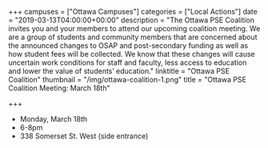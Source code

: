 +++
campuses = ["Ottawa Campuses"]
categories = ["Local Actions"]
date = "2019-03-13T04:00:00+00:00"
description = "The Ottawa PSE Coalition invites you and your members to attend our upcoming coalition meeting. We are a group of students and community members that are concerned about the announced changes to OSAP and post-secondary funding as well as how student fees will be collected. We know that these changes will cause uncertain work conditions for staff and faculty, less access to education and lower the value of students’ education."
linktitle = "Ottawa PSE Coalition"
thumbnail = "/img/ottawa-coalition-1.png"
title = "Ottawa PSE Coalition Meeting: March 18th"

+++
* Monday, March 18th
* 6-8pm
* 338 Somerset St. West (side entrance)